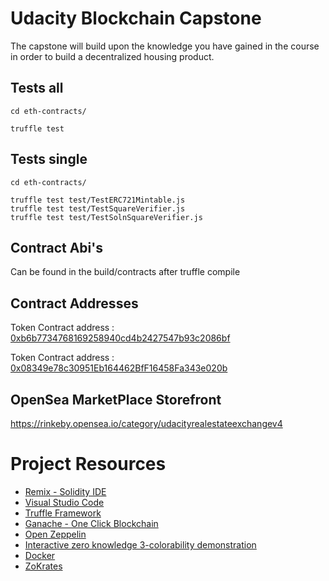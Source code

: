 # Udacity Blockchain Capstone

The capstone will build upon the knowledge you have gained in the course in order to build a decentralized housing product.

## Tests all
`cd eth-contracts/`

`truffle test`

## Tests single  
`cd eth-contracts/`

`truffle test test/TestERC721Mintable.js`  
`truffle test test/TestSquareVerifier.js`  
`truffle test test/TestSolnSquareVerifier.js`

## Contract Abi's

Can be found in the build/contracts after truffle compile


## Contract Addresses 
Token Contract address : [0xb6b7734768169258940cd4b2427547b93c2086bf](https://rinkeby.etherscan.io/address/0xb6b7734768169258940cd4b2427547b93c2086bf)

Token Contract address : [0x08349e78c30951Eb164462BfF16458Fa343e020b](https://rinkeby.etherscan.io/address/0x08349e78c30951Eb164462BfF16458Fa343e020b)


## OpenSea MarketPlace Storefront

https://rinkeby.opensea.io/category/udacityrealestateexchangev4

# Project Resources

* [Remix - Solidity IDE](https://remix.ethereum.org/)
* [Visual Studio Code](https://code.visualstudio.com/)
* [Truffle Framework](https://truffleframework.com/)
* [Ganache - One Click Blockchain](https://truffleframework.com/ganache)
* [Open Zeppelin ](https://openzeppelin.org/)
* [Interactive zero knowledge 3-colorability demonstration](http://web.mit.edu/~ezyang/Public/graph/svg.html)
* [Docker](https://docs.docker.com/install/)
* [ZoKrates](https://github.com/Zokrates/ZoKrates)
